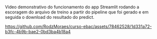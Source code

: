 Video demonstrativo do funcionamento do app Streamlit rodando a escoragem do arquivo de treino a partir do pipeline que foi gerado e em seguida o download do resultado do predict.


https://github.com/RodzMoraes/curso-ebac/assets/78462528/1d331a72-b3fc-4b9b-bae2-0bd3ba4b18a4

